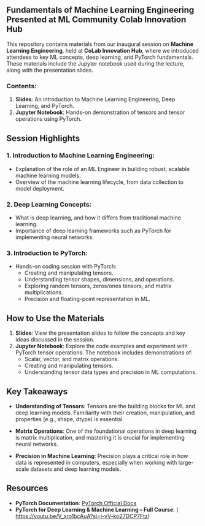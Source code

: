 ## Fundamentals of Machine Learning Engineering Presented at ML Community Colab Innovation Hub

This repository contains materials from our inaugural session on **Machine Learning Engineering**, held at **CoLab Innovation Hub**, where we introduced attendees to key ML concepts, deep learning, and PyTorch fundamentals. These materials include the Jupyter notebook used during the lecture, along with the presentation slides.

### Contents:

1. **Slides**: An introduction to Machine Learning Engineering, Deep Learning, and PyTorch.
2. **Jupyter Notebook**: Hands-on demonstration of tensors and tensor operations using PyTorch.

## Session Highlights

### 1. Introduction to Machine Learning Engineering:
   - Explanation of the role of an ML Engineer in building robust, scalable machine learning models.
   - Overview of the machine learning lifecycle, from data collection to model deployment.

### 2. Deep Learning Concepts:
   - What is deep learning, and how it differs from traditional machine learning.
   - Importance of deep learning frameworks such as PyTorch for implementing neural networks.

### 3. Introduction to PyTorch:
   - Hands-on coding session with PyTorch:
     - Creating and manipulating tensors.
     - Understanding tensor shapes, dimensions, and operations.
     - Exploring random tensors, zeros/ones tensors, and matrix multiplications.
     - Precision and floating-point representation in ML.

## How to Use the Materials

1. **Slides**: View the presentation slides to follow the concepts and key ideas discussed in the session.
2. **Jupyter Notebook**: Explore the code examples and experiment with PyTorch tensor operations. The notebook includes demonstrations of:
   - Scalar, vector, and matrix operations.
   - Creating and manipulating tensors.
   - Understanding tensor data types and precision in ML computations.

## Key Takeaways

- **Understanding of Tensors**: Tensors are the building blocks for ML and deep learning models. Familiarity with their creation, manipulation, and properties (e.g., shape, dtype) is essential.
  
- **Matrix Operations**: One of the foundational operations in deep learning is matrix multiplication, and mastering it is crucial for implementing neural networks.

- **Precision in Machine Learning**: Precision plays a critical role in how data is represented in computers, especially when working with large-scale datasets and deep learning models.

## Resources

- **PyTorch Documentation**: [PyTorch Official Docs](https://pytorch.org/docs/)
- **PyTorch for Deep Learning & Machine Learning – Full Course**: ( https://youtu.be/V_xro1bcAuA?si=j-vV-ko27DCP7Ftz)

